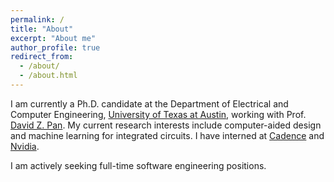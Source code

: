 ```yaml
---
permalink: /
title: "About"
excerpt: "About me"
author_profile: true
redirect_from:
  - /about/
  - /about.html
---
```



I am currently a Ph.D. candidate at the Department of Electrical and Computer Engineering, [University of Texas at Austin](https://www.utexas.edu/), working with Prof. [David Z. Pan](http://www.ece.utexas.edu/~dpan/). My current research interests include computer-aided design and machine learning for integrated circuits. I have interned at [Cadence](https://www.cadence.com/en_US/home.html) and [Nvidia](https://www.nvidia.com/en-us/).

I am actively seeking full-time software engineering positions.


